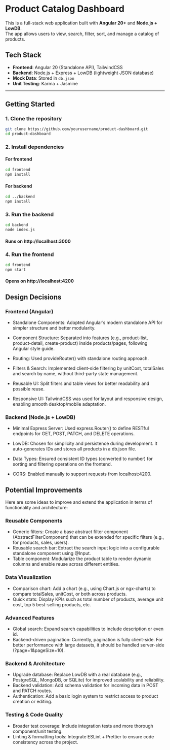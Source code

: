 # Product Catalog Dashboard

This is a full-stack web application built with **Angular 20+** and **Node.js + LowDB**.  
The app allows users to view, search, filter, sort, and manage a catalog of products.

## Tech Stack

- **Frontend**: Angular 20 (Standalone API), TailwindCSS
- **Backend**: Node.js + Express + LowDB (lightweight JSON database)
- **Mock Data**: Stored in `db.json`
- **Unit Testing**: Karma + Jasmine

---

## Getting Started

### 1. Clone the repository

```bash
git clone https://github.com/yourusername/product-dashboard.git
cd product-dashboard
```

### 2. Install dependencies

#### For frontend
```bash
cd frontend
npm install
```

#### For backend
```bash
cd ../backend
npm install
```

### 3. Run the backend

```bash
cd backend
node index.js
```
#### Runs on http://localhost:3000

### 4. Run the frontend

```bash
cd frontend
npm start
```
#### Opens on http://localhost:4200

## Design Decisions

### Frontend (Angular)

- Standalone Components: Adopted Angular’s modern standalone API for simpler structure and better modularity.

- Component Structure: Separated into features (e.g., product-list, product-detail, create-product) inside products/pages, following Angular style guide.

- Routing: Used provideRouter() with standalone routing approach.

- Filters & Search: Implemented client-side filtering by unitCost, totalSales and search by name, without third-party state management.

- Reusable UI: Split filters and table views for better readability and possible reuse.

- Responsive UI: TailwindCSS was used for layout and responsive design, enabling smooth desktop/mobile adaptation.

### Backend (Node.js + LowDB)

- Minimal Express Server: Used express.Router() to define RESTful endpoints for GET, POST, PATCH, and DELETE operations.

- LowDB: Chosen for simplicity and persistence during development. It auto-generates IDs and stores all products in a db.json file.

- Data Types: Ensured consistent ID types (converted to number) for sorting and filtering operations on the frontend.

- CORS: Enabled manually to support requests from localhost:4200.

## Potential Improvements

Here are some ideas to improve and extend the application in terms of functionality and architecture:

### Reusable Components
- Generic filters: Create a base abstract filter component (AbstractFilterComponent) that can be extended for specific filters (e.g., for products, sales, users).
- Reusable search bar: Extract the search input logic into a configurable standalone component using @Input.
- Table component: Modularize the product table to render dynamic columns and enable reuse across different entities.

### Data Visualization
- Comparison chart: Add a chart (e.g., using Chart.js or ngx-charts) to compare totalSales, unitCost, or both across products.
- Quick stats: Display KPIs such as total number of products, average unit cost, top 5 best-selling products, etc.

### Advanced Features
- Global search: Expand search capabilities to include description or even id.
- Backend-driven pagination: Currently, pagination is fully client-side. For better performance with large datasets, it should be handled server-side (?page=1&pageSize=10).

### Backend & Architecture
- Upgrade database: Replace LowDB with a real database (e.g., PostgreSQL, MongoDB, or SQLite) for improved scalability and reliability.
- Backend validation: Add schema validation for incoming data in POST and PATCH routes.
- Authentication: Add a basic login system to restrict access to product creation or editing.

### Testing & Code Quality
- Broader test coverage: Include integration tests and more thorough component/unit testing.
- Linting & formatting tools: Integrate ESLint + Prettier to ensure code consistency across the project.